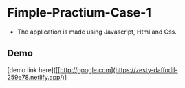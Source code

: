 ﻿# Fimple-Practium-Case-1
 
 * The application is made using Javascript, Html and Css.
 
 ## Demo 
 [demo link here]([[http://google.com](https://zesty-daffodil-259e78.netlify.app/)]

